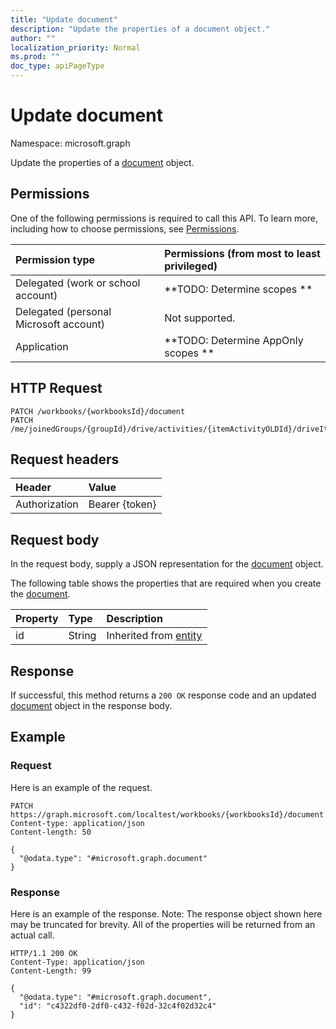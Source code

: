 ```yaml
---
title: "Update document"
description: "Update the properties of a document object."
author: ""
localization_priority: Normal
ms.prod: ""
doc_type: apiPageType
---
```


# Update document

Namespace: microsoft.graph

Update the properties of a [document](../resources/document.md) object.

## Permissions
One of the following permissions is required to call this API. To learn more, including how to choose permissions, see [Permissions](/concepts/permissions-reference.md).

|Permission type|Permissions (from most to least privileged)|
|:---|:---|
|Delegated (work or school account)|**TODO: Determine scopes **|
|Delegated (personal Microsoft account)|Not supported.|
|Application|**TODO: Determine AppOnly scopes **|

## HTTP Request
<!-- {
  "blockType": "ignored"
}
-->
``` http
PATCH /workbooks/{workbooksId}/document
PATCH /me/joinedGroups/{groupId}/drive/activities/{itemActivityOLDId}/driveItem/document
```

## Request headers
|Header|Value|
|:---|:---|
|Authorization|Bearer {token}|

## Request body
In the request body, supply a JSON representation for the [document](../resources/document.md) object.

The following table shows the properties that are required when you create the [document](../resources/document.md).

|Property|Type|Description|
|:---|:---|:---|
|id|String| Inherited from [entity](../resources/entity.md)|



## Response
If successful, this method returns a `200 OK` response code and an updated [document](../resources/document.md) object in the response body.

## Example

### Request
Here is an example of the request.
<!-- {
  "blockType": "request",
  "name": "update_document"
}
-->
``` http
PATCH https://graph.microsoft.com/localtest/workbooks/{workbooksId}/document
Content-type: application/json
Content-length: 50

{
  "@odata.type": "#microsoft.graph.document"
}
```

### Response
Here is an example of the response. Note: The response object shown here may be truncated for brevity. All of the properties will be returned from an actual call.
<!-- {
  "blockType": "response",
  "truncated": true
}
-->
``` http
HTTP/1.1 200 OK
Content-Type: application/json
Content-Length: 99

{
  "@odata.type": "#microsoft.graph.document",
  "id": "c4322df0-2df0-c432-f02d-32c4f02d32c4"
}
```


